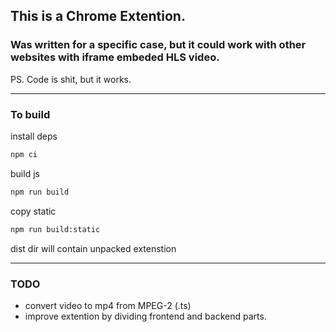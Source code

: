 ## This is a Chrome Extention.
### Was written for a specific case, but it could work with other websites with iframe embeded HLS video.

PS. Code is shit, but it works.

---

### To build

install deps
```bash
npm ci
```

build js
```bash
npm run build
```

copy static
```bash
npm run build:static
```

dist dir will contain unpacked extenstion

---

### TODO

- convert video to mp4 from MPEG-2 (.ts)
- improve extention by dividing frontend and backend parts.
